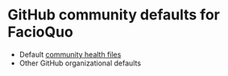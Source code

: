 # GitHub community defaults for FacioQuo

- Default [community health files](https://docs.github.com/en/communities/setting-up-your-project-for-healthy-contributions/creating-a-default-community-health-file)
- Other GitHub organizational defaults
